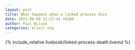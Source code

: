 ```yaml
---
layout: post
title: What happens when a linked process dies
date: 2021-06-08 11:27:41 +0100
author: Paul Wilson
categories: elixir otp
---
```


{% include_relative livebook/linked-process-death.livemd %}


